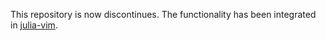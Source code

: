 This repository is now discontinues. The functionality has been integrated in [julia-vim](https://github.com/JuliaLang/julia-vim).
